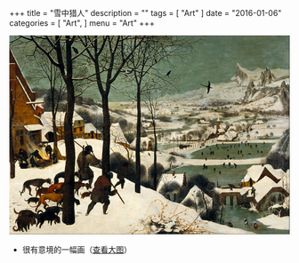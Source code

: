 +++
title = "雪中猎人"
description = ""
tags = [
    "Art"
]
date = "2016-01-06"
categories = [
    "Art",
]
menu = "Art"
+++

![](/images/post/20160106165800.jpg)

* 很有意境的一幅画（[查看大图](/images/post/20160106161600.jpg)）
